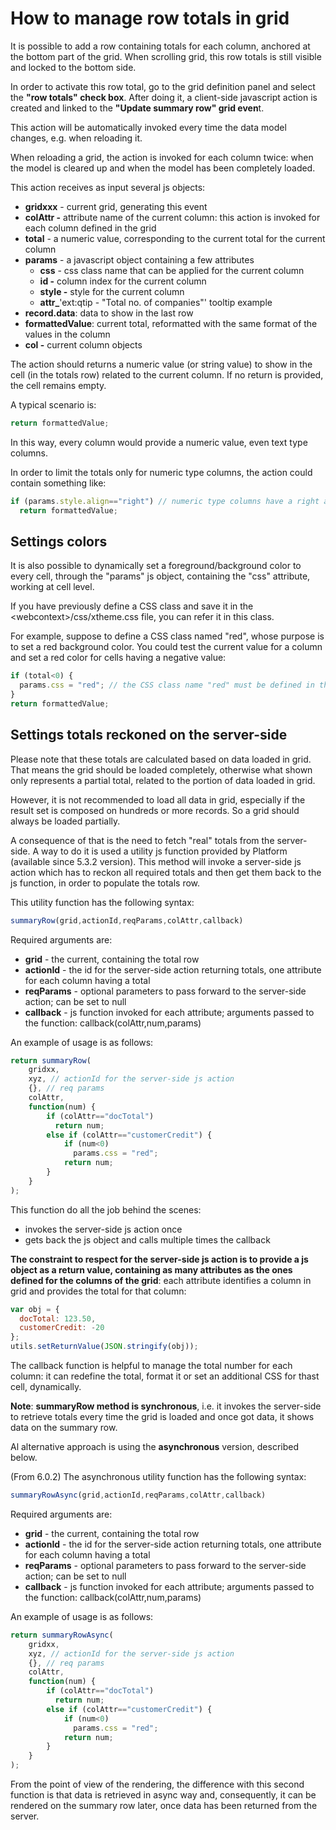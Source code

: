 # How to manage row totals in grid

It is possible to add a row containing totals for each column, anchored at the bottom part of the grid. When scrolling grid, this row totals is still visible and locked to the bottom side.

In order to activate this row total, go to the grid definition panel and select the **"row totals" check box**. After doing it, a client-side javascript action is created and linked to the **"Update summary row" grid even**t.

This action will be automatically invoked every time the data model changes, e.g. when reloading it.

When reloading a grid, the action is invoked for each column twice: when the model is cleared up and when the model has been completely loaded.

This action receives as input several js objects:

* **gridxxx** - current grid, generating this event
* **colAttr -** attribute name of the current column: this action is invoked for each column defined in the grid
* **total** - a numeric value, corresponding to the current total for the current column
* **params** - a javascript object containing a few attributes
  * **css** - css class name that can be applied for the current column
  * **id -** column index for the current column
  * **style -** style for the current column
  * **attr\_**'ext:qtip - "Total no. of companies"' tooltip example
* &#x20;**record.data**: data to show in the last row
* **formattedValue**: current total, reformatted with the same format of the values in the column
* **col -** current column objects&#x20;

The action should returns a numeric value (or string value) to show in the cell (in the totals row) related to the current column. If no return is provided, the cell remains empty.

A typical scenario is:

```javascript
return formattedValue;
```

In this way, every column would provide a numeric value, even text type columns.

In order to limit the totals only for numeric type columns, the action could contain something like:

```javascript
if (params.style.align=="right") // numeric type columns have a right alignment...
  return formattedValue;
```

## Settings colors

It is also possible to dynamically set a foreground/background color to every cell, through the "params" js object, containing the "css" attribute, working at cell level.

If you have previously define a CSS class and save it in the \<webcontext>/css/xtheme.css file, you can refer it in this class.

For example, suppose to define a CSS class named "red", whose purpose is to set a red background color. You could test the current value for a column and set a red color for cells having a negative value:

```javascript
if (total<0) {
  params.css = "red"; // the CSS class name "red" must be defined in the xtheme.css file
}
return formattedValue;
```

## Settings totals reckoned on the server-side

Please note that these totals are calculated based on data loaded in grid. That means the grid should be loaded completely, otherwise what shown only represents a partial total, related to the portion of data loaded in grid.

However, it is not recommended to load all data in grid, especially if the result set is composed on hundreds or more records. So a grid should always be loaded partially.

A consequence of that is the need to fetch "real" totals from the server-side. A way to do it is used a utility js function provided by Platform (available since 5.3.2 version). This method will invoke a server-side js action which has to reckon all required totals and then get them back to the js function, in order to populate the totals row.

This utility function has the following syntax:

```javascript
summaryRow(grid,actionId,reqParams,colAttr,callback)
```

Required arguments are:

* **grid** - the current, containing the total row
* **actionId** - the id for the server-side action returning totals, one attribute for each column having a total
* **reqParams** - optional parameters to pass forward to the server-side action; can be set to null
* **callback** - js function invoked for each attribute; arguments passed to the function: callback(colAttr,num,params)

An example of usage is as follows:

```javascript
return summaryRow(
    gridxx,
    xyz, // actionId for the server-side js action
    {}, // req params
    colAttr,
    function(num) {
        if (colAttr=="docTotal")
          return num;
        else if (colAttr=="customerCredit") {
            if (num<0)
              params.css = "red";
            return num;
        }
    }
);
```

This function do all the job behind the scenes:

* invokes the server-side js action once
* gets back the js object and calls multiple times the callback

**The constraint to respect for the server-side js action is to provide a js object as a return value, containing as many attributes as the ones defined for the columns of the grid**: each attribute identifies a column in grid and provides the total for that column:

```javascript
var obj = {
  docTotal: 123.50,
  customerCredit: -20
};
utils.setReturnValue(JSON.stringify(obj));
```

The callback function is helpful to manage the total number for each column: it can redefine the total, format it or set an additional CSS for thast cell, dynamically.

**Note**: **summaryRow method is synchronous**, i.e. it invokes the server-side to retrieve totals every time the grid is loaded and once got data, it shows data on the summary row.

Al alternative approach is using the **asynchronous** version, described below.



(From 6.0.2) The asynchronous utility function has the following syntax:

```javascript
summaryRowAsync(grid,actionId,reqParams,colAttr,callback)
```

Required arguments are:

* **grid** - the current, containing the total row
* **actionId** - the id for the server-side action returning totals, one attribute for each column having a total
* **reqParams** - optional parameters to pass forward to the server-side action; can be set to null
* **callback** -  js function invoked for each attribute; arguments passed to the function: callback(colAttr,num,params)

An example of usage is as follows:

```javascript
return summaryRowAsync(
    gridxx,
    xyz, // actionId for the server-side js action
    {}, // req params
    colAttr,
    function(num) {
        if (colAttr=="docTotal")
          return num;
        else if (colAttr=="customerCredit") {
            if (num<0)
              params.css = "red";
            return num;
        }
    }
);
```

From the point of view of the rendering, the difference with this second function is that data is retrieved in async way and, consequently, it can be rendered on the summary row later, once data has been returned from the server.
